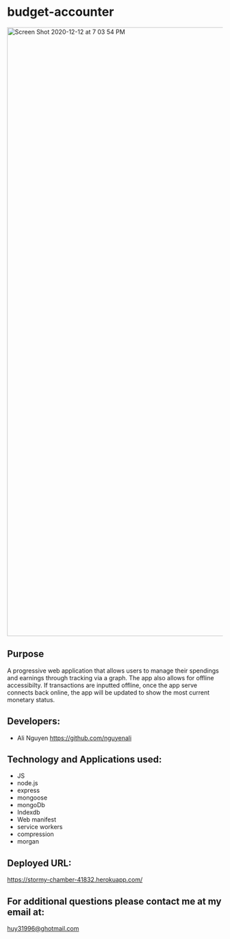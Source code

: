# budget-accounter

<img width="1419" alt="Screen Shot 2020-12-12 at 7 03 54 PM" src="https://user-images.githubusercontent.com/67357469/102001978-d32e4b00-3cac-11eb-850f-53c92031c8e7.png">


## Purpose 

A progressive web application that allows users to manage their spendings and earnings through tracking via a graph. The app also allows for 
offline accessibilty. If transactions are inputted offline, once the app serve connects back online, the app will be updated
to show the most current monetary status.


## Developers:
* Ali Nguyen    https://github.com/nguyenali



## Technology and Applications used:
* JS
* node.js
* express
* mongoose
* mongoDb
* Indexdb 
* Web manifest 
* service workers
* compression
* morgan


## Deployed URL:

https://stormy-chamber-41832.herokuapp.com/


## For additional questions please contact me at my email at:

huy31996@ghotmail.com


